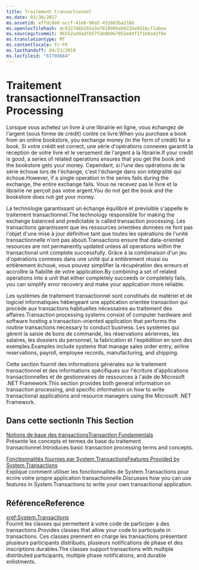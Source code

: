 ```yaml
---
title: Traitement transactionnel
ms.date: 03/30/2017
ms.assetid: effdc8e6-accf-41eb-98a5-431603ba218b
ms.openlocfilehash: dc032746b265a3e781898beb823be0d1bcf1abea
ms.sourcegitcommit: 9b552addadfb57fab0b9e7852ed4f1f1b8a42f8e
ms.translationtype: MT
ms.contentlocale: fr-FR
ms.lasthandoff: 04/23/2019
ms.locfileid: "61793664"
---
```

# <a name="transaction-processing"></a><span data-ttu-id="1d590-102">Traitement transactionnel</span><span class="sxs-lookup"><span data-stu-id="1d590-102">Transaction Processing</span></span>
<span data-ttu-id="1d590-103">Lorsque vous achetez un livre à une librairie en ligne, vous échangez de l'argent (sous forme de crédit) contre ce livre.</span><span class="sxs-lookup"><span data-stu-id="1d590-103">When you purchase a book from an online bookstore, you exchange money (in the form of credit) for a book.</span></span> <span data-ttu-id="1d590-104">Si votre crédit est correct, une série d'opérations connexes garantit la réception de votre livre et le versement de l'argent à la librairie.</span><span class="sxs-lookup"><span data-stu-id="1d590-104">If your credit is good, a series of related operations ensures that you get the book and the bookstore gets your money.</span></span> <span data-ttu-id="1d590-105">Cependant, si l'une des opérations de la série échoue lors de l'échange, c'est l'échange dans son intégralité qui échoue.</span><span class="sxs-lookup"><span data-stu-id="1d590-105">However, if a single operation in the series fails during the exchange, the entire exchange fails.</span></span> <span data-ttu-id="1d590-106">Vous ne recevez pas le livre et la librairie ne perçoit pas votre argent.</span><span class="sxs-lookup"><span data-stu-id="1d590-106">You do not get the book and the bookstore does not get your money.</span></span>  
  
 <span data-ttu-id="1d590-107">La technologie garantissant un échange équilibré et prévisible s'appelle le traitement transactionnel.</span><span class="sxs-lookup"><span data-stu-id="1d590-107">The technology responsible for making the exchange balanced and predictable is called transaction processing.</span></span> <span data-ttu-id="1d590-108">Les transactions garantissent que les ressources orientées données ne font pas l'objet d'une mise à jour définitive tant que toutes les opérations de l'unité transactionnelle n'ont pas abouti.</span><span class="sxs-lookup"><span data-stu-id="1d590-108">Transactions ensure that data-oriented resources are not permanently updated unless all operations within the transactional unit complete successfully.</span></span> <span data-ttu-id="1d590-109">Grâce à la combinaison d'un jeu d'opérations connexes dans une unité qui a entièrement réussi ou entièrement échoué, vous pouvez simplifier la récupération des erreurs et accroître la fiabilité de votre application.</span><span class="sxs-lookup"><span data-stu-id="1d590-109">By combining a set of related operations into a unit that either completely succeeds or completely fails, you can simplify error recovery and make your application more reliable.</span></span>  
  
 <span data-ttu-id="1d590-110">Les systèmes de traitement transactionnel sont constitués de matériel et de logiciel informatiques hébergeant une application orientée transaction qui procède aux transactions habituelles nécessaires au traitement des affaires.</span><span class="sxs-lookup"><span data-stu-id="1d590-110">Transaction processing systems consist of computer hardware and software hosting a transaction-oriented application that performs the routine transactions necessary to conduct business.</span></span> <span data-ttu-id="1d590-111">Les systèmes qui gèrent la saisie de bons de commande, les réservations aériennes, les salaires, les dossiers du personnel, la fabrication et l'expédition en sont des exemples.</span><span class="sxs-lookup"><span data-stu-id="1d590-111">Examples include systems that manage sales order entry, airline reservations, payroll, employee records, manufacturing, and shipping.</span></span>  
  
 <span data-ttu-id="1d590-112">Cette section fournit des informations générales sur le traitement transactionnel et des informations spécifiques sur l'écriture d'applications transactionnelles et de gestionnaires de ressources à l'aide de Microsoft .NET Framework.</span><span class="sxs-lookup"><span data-stu-id="1d590-112">This section provides both general information on transaction processing, and specific information on how to write transactional applications and resource managers using the Microsoft .NET Framework.</span></span>  
  
## <a name="in-this-section"></a><span data-ttu-id="1d590-113">Dans cette section</span><span class="sxs-lookup"><span data-stu-id="1d590-113">In This Section</span></span>  
 [<span data-ttu-id="1d590-114">Notions de base des transactions</span><span class="sxs-lookup"><span data-stu-id="1d590-114">Transaction Fundamentals</span></span>](../../../../docs/framework/data/transactions/transaction-fundamentals.md)  
 <span data-ttu-id="1d590-115">Présente les concepts et termes de base du traitement transactionnel.</span><span class="sxs-lookup"><span data-stu-id="1d590-115">Introduces basic transaction processing terms and concepts.</span></span>  
  
 [<span data-ttu-id="1d590-116">Fonctionnalités fournies par System.Transactions</span><span class="sxs-lookup"><span data-stu-id="1d590-116">Features Provided by System.Transactions</span></span>](../../../../docs/framework/data/transactions/features-provided-by-system-transactions.md)  
 <span data-ttu-id="1d590-117">Explique comment utiliser les fonctionnalités de System.Transactions pour écrire votre propre application transactionnelle.</span><span class="sxs-lookup"><span data-stu-id="1d590-117">Discusses how you can use features in System.Transactions to write your own transactional application.</span></span>  
  
## <a name="reference"></a><span data-ttu-id="1d590-118">Référence</span><span class="sxs-lookup"><span data-stu-id="1d590-118">Reference</span></span>  
 <xref:System.Transactions>  
 <span data-ttu-id="1d590-119">Fournit les classes qui permettent à votre code de participer à des transactions.</span><span class="sxs-lookup"><span data-stu-id="1d590-119">Provides classes that allow your code to participate in transactions.</span></span> <span data-ttu-id="1d590-120">Ces classes prennent en charge les transactions présentant plusieurs participants distribués, plusieurs notifications de phase et des inscriptions durables.</span><span class="sxs-lookup"><span data-stu-id="1d590-120">The classes support transactions with multiple distributed participants, multiple phase notifications, and durable enlistments.</span></span>
